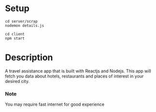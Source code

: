 # Setup

```
cd server/scrap
nodemon details.js
```
```
cd client
npm start
```
# Description

A travel assistance app that is built with Reactjs and Nodejs. This app will fetch you data about hotels, restaurants and places of interest in your desired city.

### Note
You may require fast internet for good experience
